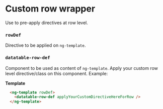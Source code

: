 # Custom row wrapper

Use to pre-apply directives at row level.

### `rowDef`

Directive to be applied on `ng-template`.

### `datatable-row-def`

Component to be used as content of `ng-template`.
Apply your custom row level directive/class on this component. Example:

**Template**

```html
  <ng-template rowDef>
    <datatable-row-def applyYourCustomDirectiveHereForRow />
  </ng-template>
```
